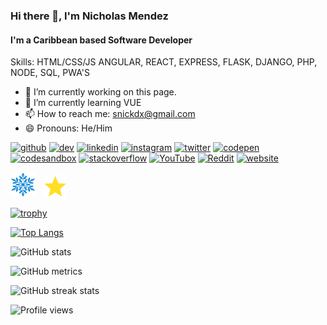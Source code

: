 ### Hi there 👋, I'm Nicholas Mendez
#### I'm a Caribbean based Software Developer

Skills: HTML/CSS/JS ANGULAR, REACT, EXPRESS, FLASK, DJANGO, PHP, NODE, SQL, PWA'S

- 🔭 I’m currently working on this page. 
- 🌱 I’m currently learning VUE 
- 📫 How to reach me: snickdx@gmail.com 
- 😄 Pronouns: He/Him 


[<img src='https://cdn.jsdelivr.net/npm/simple-icons@3.0.1/icons/github.svg' alt='github' height='40'>](https://github.com/snickdx)  [<img src='https://cdn.jsdelivr.net/npm/simple-icons@3.0.1/icons/dev-dot-to.svg' alt='dev' height='40'>](https://dev.to/snickdx)  [<img src='https://cdn.jsdelivr.net/npm/simple-icons@3.0.1/icons/linkedin.svg' alt='linkedin' height='40'>](https://www.linkedin.com/in/snickdx/)  [<img src='https://cdn.jsdelivr.net/npm/simple-icons@3.0.1/icons/instagram.svg' alt='instagram' height='40'>](https://www.instagram.com/snickdx/)  [<img src='https://cdn.jsdelivr.net/npm/simple-icons@3.0.1/icons/twitter.svg' alt='twitter' height='40'>](https://twitter.com/snickdx)  [<img src='https://cdn.jsdelivr.net/npm/simple-icons@3.0.1/icons/codepen.svg' alt='codepen' height='40'>](https://codepen.io/snickdx)  [<img src='https://cdn.jsdelivr.net/npm/simple-icons@3.0.1/icons/codesandbox.svg' alt='codesandbox' height='40'>](https://codesandbox.io/u/snickdx)  [<img src='https://cdn.jsdelivr.net/npm/simple-icons@3.0.1/icons/stackoverflow.svg' alt='stackoverflow' height='40'>](https://stackoverflow.com/users/snickdx)  [<img src='https://cdn.jsdelivr.net/npm/simple-icons@3.0.1/icons/youtube.svg' alt='YouTube' height='40'>](https://www.youtube.com/channel/snickdx)  [<img src='https://cdn.jsdelivr.net/npm/simple-icons@3.0.1/icons/reddit.svg' alt='Reddit' height='40'>](https://www.reddit.com/user/snickdx)  [<img src='https://cdn.jsdelivr.net/npm/simple-icons@3.0.1/icons/icloud.svg' alt='website' height='40'>](https://nicholasmendez.dev)  

<a href='https://archiveprogram.github.com/'><img src='https://raw.githubusercontent.com/acervenky/animated-github-badges/master/assets/acbadge.gif' width='40' height='40'></a> <a href='https://stars.github.com/'><img src='https://raw.githubusercontent.com/acervenky/animated-github-badges/master/assets/starbadge.gif' width='35' height='35'></a> 

[![trophy](https://github-profile-trophy.vercel.app/?username=snickdx)](https://github.com/ryo-ma/github-profile-trophy)

[![Top Langs](https://github-readme-stats.vercel.app/api/top-langs/?username=snickdx)](https://github.com/anuraghazra/github-readme-stats)

![GitHub stats](https://github-readme-stats.vercel.app/api?username=snickdx&show_icons=true&count_private=true)  

![GitHub metrics](https://metrics.lecoq.io/snickdx)  

![GitHub streak stats](https://github-readme-streak-stats.herokuapp.com/?user=snickdx)  

![Profile views](https://gpvc.arturio.dev/snickdx)  

